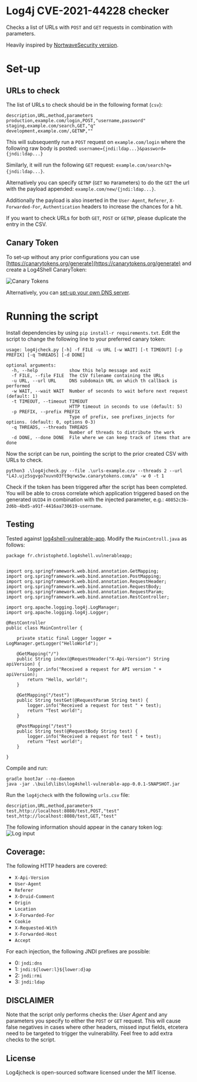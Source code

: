 # Log4j CVE-2021-44228 checker

Checks a list of URLs with `POST` and `GET` requests in combination with parameters.

Heavily inspired by [NortwaveSecurity version](https://github.com/NorthwaveSecurity/log4jcheck).

# Set-up
## URLs to check
The list of URLs to check should be in the following format (`csv`):
```csv
description,URL,method,parameters
production,example.com/login,POST,"username,password"
staging,example.com/search,GET,"q"
development,example.com/,GETNP,""
```

This will subsequently run a `POST` request on `example.com/login` where the following raw body is posted: 
```username={jndi:ldap...}&password={jndi:ldap...}```

Similarly, it will run the following `GET` request: `example.com/search?q={jndi:ldap...}`.

Alternatively you can specify `GETNP` (`GET` `N`o `P`arameters) to do the `GET` the url with the payload appended: `example.com/new/{jndi:ldap...}`.

Additionally the payload is also inserted in the `User-Agent`, `Referer`, `X-Forwarded-For`, `Authentication` headers to increase the chances for a hit.

If you want to check URLs for both `GET`, `POST` or `GETNP`, please duplicate the entry in the CSV.

## Canary Token
To set-up without any prior configurations you can use [https://canarytokens.org/generate](https://canarytokens.org/generate) and create a Log4Shell CanaryToken:

![Canary Tokens](images/2021-12-12-19-01-55.png)

Alternatively, you can [set-up your own DNS server](https://github.com/NorthwaveSecurity/log4jcheck).

# Running the script
Install dependencies by using `pip install-r requirements.txt`. Edit the script to change the following line to your preferred canary token:

```
usage: log4jcheck.py [-h] -f FILE -u URL [-w WAIT] [-t TIMEOUT] [-p PREFIX] [-q THREADS] [-d DONE]

optional arguments:
  -h, --help            show this help message and exit
  -f FILE, --file FILE  The CSV filename containing the URLs
  -u URL, --url URL     DNS subdomain URL on which th callback is performed
  -w WAIT, --wait WAIT  Number of seconds to wait before next request (default: 1)
  -t TIMEOUT, --timeout TIMEOUT
                        HTTP timeout in seconds to use (default: 5)
  -p PREFIX, --prefix PREFIX
                        Type of prefix, see prefixes_injects for options. (default: 0, options 0-3)
  -q THREADS, --threads THREADS
                        Number of threads to distribute the work
  -d DONE, --done DONE  File where we can keep track of items that are done
```

Now the script can be run, pointing the script to the prior created CSV with URLs to check.
```
python3 .\log4jcheck.py --file .\urls-example.csv --threads 2 --url "L4J.ujz5sgvgo7xuvn03ft9qrws5w.canarytokens.com/a" -w 0 -t 1
```

Check if the token has been triggered after the script has been completed. You will be able to cross correlate which application triggered based on the generated `UUID4` in combination with the injected parameter, e.g.: `40852c3b-2d6b-4bd5-a91f-4416aa730619-username`.


## Testing
Tested against [log4shell-vulnerable-app](https://github.com/christophetd/log4shell-vulnerable-app). Modify the `MainControll.java` as follows:

```
package fr.christophetd.log4shell.vulnerableapp;


import org.springframework.web.bind.annotation.GetMapping;
import org.springframework.web.bind.annotation.PostMapping;
import org.springframework.web.bind.annotation.RequestHeader;
import org.springframework.web.bind.annotation.RequestBody;
import org.springframework.web.bind.annotation.RequestParam;
import org.springframework.web.bind.annotation.RestController;

import org.apache.logging.log4j.LogManager;
import org.apache.logging.log4j.Logger;

@RestController
public class MainController {

    private static final Logger logger = LogManager.getLogger("HelloWorld");

    @GetMapping("/")
    public String index(@RequestHeader("X-Api-Version") String apiVersion) {
        logger.info("Received a request for API version " + apiVersion);
        return "Hello, world!";
    }

    @GetMapping("/test")
    public String testGet(@RequestParam String test) {
        logger.info("Received a request for test " + test);
        return "Test world!";
    }

    @PostMapping("/test")
    public String test(@RequestBody String test) {
        logger.info("Received a request for test " + test);
        return "Test world!";
    }

}
```

Compile and run:

```
gradle bootJar --no-daemon
java -jar .\build\libs\log4shell-vulnerable-app-0.0.1-SNAPSHOT.jar
```

Run the `log4jcheck` with the following `urls.csv` file:
```
description,URL,method,parameters
test,http://localhost:8080/test,POST,"test"
test,http://localhost:8080/test,GET,"test"
```

The following information should appear in the canary token log:
![Log input](images/2021-12-12-19-38-56.png)


## Coverage:

The following HTTP headers are covered:

* `X-Api-Version`
* `User-Agent`
* `Referer`
* `X-Druid-Comment`
* `Origin`
* `Location`
* `X-Forwarded-For`
* `Cookie`
* `X-Requested-With`
* `X-Forwarded-Host`
* `Accept`

For each injection, the following JNDI prefixes are possible:

* 0: `jndi:dns`
* 1: `jndi:${lower:l}${lower:d}ap`
* 2: `jndi:rmi`
* 3: `jndi:ldap`


## DISCLAIMER
Note that the script only performs checks the: *User Agent* and any parameters you specify to either the `POST` or `GET` request. This will cause false negatives in cases where other headers, missed input fields, etcetera need to be targeted to trigger the vulnerability. Feel free to add extra checks to the script.

## License

Log4jcheck is open-sourced software licensed under the MIT license.
